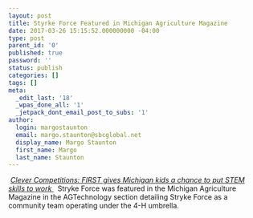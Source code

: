 ```yaml
---
layout: post
title: Styrke Force Featured in Michigan Agriculture Magazine
date: 2017-03-26 15:15:52.000000000 -04:00
type: post
parent_id: '0'
published: true
password: ''
status: publish
categories: []
tags: []
meta:
  _edit_last: '18'
  _wpas_done_all: '1'
  _jetpack_dont_email_post_to_subs: '1'
author:
  login: margostaunton
  email: margo.staunton@sbcglobal.net
  display_name: Margo Staunton
  first_name: Margo
  last_name: Staunton
---
```

<p>&nbsp;<a href="http://www.calameo.com/read/000420308b9c98ecb23fd"><em>Clever Competitions: FIRST gives Michigan kids a chance to put STEM skills to work<span style="text-decoration: underline;">&nbsp;</span></em></a>&nbsp; Stryke Force was featured in the Michigan Agriculture Magazine in the AGTechnology section detailing Stryke Force as a community team operating under the 4-H umbrella.&nbsp;</p>
